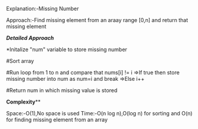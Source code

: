 Explanation:-Missing Number

Approach:-Find missing element from an araay range [0,n] and return that missing element

*********Detailed Approach*********

*Initalize "num" variable to store missing number

#Sort array

#Run loop from 1 to n and compare that nums[i] != i
    =>If true then store missing number into num as num=i and break
    =>Else i++

#Return num in which missing value is stored

**********Complexity************

Space:-O(1),No space is used
Time:-O(n log n),O(log n) for sorting and O(n) for finding missing element from an array